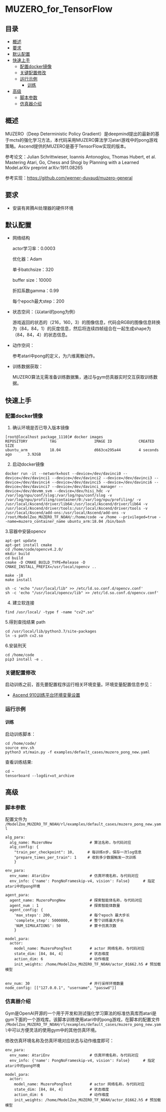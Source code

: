 # MUZERO_for_TensorFlow

## 目录

* [概述](#概述)
* [要求](#要求)
* [默认配置](#默认配置)
* [快速上手](#快速上手)
  * [配置docker镜像](#配置docker镜像)
  * [关键配置修改](#关键配置修改)
  * [运行示例](#运行示例)
    * [训练](#训练)
* [高级](#高级)
  * [脚本参数](#脚本参数) 
  * [仿真器介绍](#仿真器介绍) 

## 概述

MUZERO（Deep Deterministic Policy Gradient）是deepmind提出的最新的基于mcts的强化学习方法，本代码采用MUZERO算法学习atari游戏中的pong游戏策略。Ascend提供的MUZERO是基于TensorFlow实现的版本。

参考论文：Julian Schrittwieser, Ioannis Antonoglou, Thomas Hubert, et al. Mastering Atari, Go, Chess and Shogi by Planning with a Learned Model.arXiv preprint arXiv:1911.08265

参考实现：https://github.com/werner-duvaud/muzero-general

## 要求

- 安装有昇腾AI处理器的硬件环境


## 默认配置

- 网络结构

  actor学习率：0.0003

  优化器：Adam

  单卡batchsize：320

  buffer size：10000

  折扣系数gamma：0.99

  每个epoch最大step：200

- 状态空间：（以atari的pong为例）

  游戏返回的状态的（216，160，3）的图像信息，代码会RGB的图像信息转换为（84，84，1）的灰度信息，然后将连续四帧组合在一起生成shape为（84，84，4）的状态信息。

- 动作空间：

  参考atari中pong的定义，为六维离散动作。

- 训练数据获取：

  MUZERO算法无需准备训练数据集，通过与gym仿真器实时交互获取训练数据。

## 快速上手

### 配置docker镜像

1. 确认环境是否已导入版本镜像

```
[root@localhost package_1110]# docker images
REPOSITORY          TAG                 IMAGE ID            CREATED             SIZE
ubuntu_arm          18.04               d663ce295a44        4 seconds ago       3.92GB
```

2. 启动docker镜像

```
docker run -it --network=host --device=/dev/davinci0 --device=/dev/davinci1 --device=/dev/davinci2 --device=/dev/davinci3 --device=/dev/davinci4 --device=/dev/davinci5 --device=/dev/davinci6 --device=/dev/davinci7 --device=/dev/davinci_manager --device=/dev/devmm_svm --device=/dev/hisi_hdc -v /var/log/npu/conf/slog:/var/log/npu/conf/slog -v /var/log/npu/profiling/container/0:/var/log/npu/profiling/ -v /usr/local/Ascend/driver/lib64:/usr/local/Ascend/driver/lib64 -v /usr/local/Ascend/driver/tools:/usr/local/Ascend/driver/tools -v /usr/local/Ascend/add-ons:/usr/local/Ascend/add-ons -v /root/ModelZoo_MUZERO_TF_NOAH/:/home/code -w /home --privileged=true --name=muzero_container_name ubuntu_arm:18.04 /bin/bash
```

3.容器中安装opencv

```
apt-get update
apt-get install cmake
cd /home/code/opencv4.2.0/
mkdir build
cd build
cmake -D CMAKE_BUILD_TYPE=Release -D CMAKE_INSTALL_PREFIX=/usr/local/opencv ..

make -j8
make install

sh -c 'echo "/usr/local/lib" >> /etc/ld.so.conf.d/opencv.conf'
sh -c 'echo "/usr/local/opencv/lib" >> /etc/ld.so.conf.d/opencv.conf'
```

4. 建立软连接

```
find /usr/local/ -type f -name "cv2*.so"
```

5.得到查找结果 path

```
cd /usr/local/lib/python3.7/site-packages
ln -s path cv2.so
```

6.安装刑天

```
cd /home/code
pip3 install -e .
```

### 关键配置修改

 启动训练之前，首先要配置程序运行相关环境变量。环境变量配置信息参见：

- [Ascend 910训练平台环境变量设置](https://gitee.com/ascend/modelzoo/wikis/Ascend%20910%E8%AE%AD%E7%BB%83%E5%B9%B3%E5%8F%B0%E7%8E%AF%E5%A2%83%E5%8F%98%E9%87%8F%E8%AE%BE%E7%BD%AE?sort_id=3148819)


### 运行示例

#### 训练

启动训练脚本：

```
cd /home/code/
source env.sh
python3 xt/main.py -f examples/default_cases/muzero_pong_new.yaml
```

查看训练结果:

```
cd ~
tensorboard --logdir=xt_archive
```

## 高级

### 脚本参数

配置文件为 `/ModelZoo_MUZERO_TF_NOAH/rl/examples/default_cases/muzero_pong_new.yaml`

```
alg_para:
  alg_name: MuzeroNew                 # 算法名称，与代码对应
  alg_config: {
    "train_per_checkpoint": 10,      # 每训练n步，保存一次log信息
    "prepare_times_per_train": 1     # 收到多少数据触发一次训练
    }

env_para:
  env_name: AtariEnv                  # 仿真环境名称，与代码对应
  env_info: {'name': PongNoFrameskip-v4, vision': False}      # 指定atari中的pong环境

agent_para:
  agent_name: MuzeroPongNew           # 探索智能体名称，与代码对应
  agent_num : 1                       # 探索智能体数量
  agent_config: {
    'max_steps': 200,                 # 每个epoch 最大步长
    'complete_step': 5000000,         # 整个训练最大步长
    'NUM_SIMULATIONS': 50             # 蒙卡仿真次数
    }

model_para:
  actor:
    model_name: MuzeroPongTest        # actor 网络名称，与代码对应
    state_dim: [84, 84, 4]            # 状态维度
    action_dim: 6                     # 动作维度
    init_weights: /home/ModelZoo_MUZERO_TF_NOAH/actor_01662.h5 # 预加载模型

  
env_num: 30                           # 并行采样环境数量
node_config: [["127.0.0.1", "username", "passwd"]]
```

### 仿真器介绍

Gym是OpenAI开源的一个用于开发和测试强化学习算法的标准仿真库而atari是gym下面的一个游戏库。该脚本训练使用atari中的pong游戏，在脚本的配置文件 `/ModelZoo_MUZERO_TF_NOAH/rl/examples/default_cases/muzero_pong_new.yaml`中可以方便灵活的使用gym中的其他仿真环境。

修改仿真环境名称及仿真环境对应状态与动作维度即可：

```
env_para:
  env_name: AtariEnv                  # 仿真环境名称，与代码对应
  env_info: {'name': PongNoFrameskip-v4, vision': False}      # 指定atari中的pong环境

model_para:
  actor:
    model_name: MuzeroPongTest        # actor 网络名称，与代码对应
    state_dim: [84, 84, 4]            # 状态维度
    action_dim: 6                     # 动作维度
    init_weights: /home/ModelZoo_MUZERO_TF_NOAH/actor_01662.h5 # 预加载模型
```
